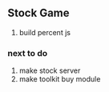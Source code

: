 ## Stock Game

1. build percent js

### next to do

1. make stock server
2. make toolkit buy module
